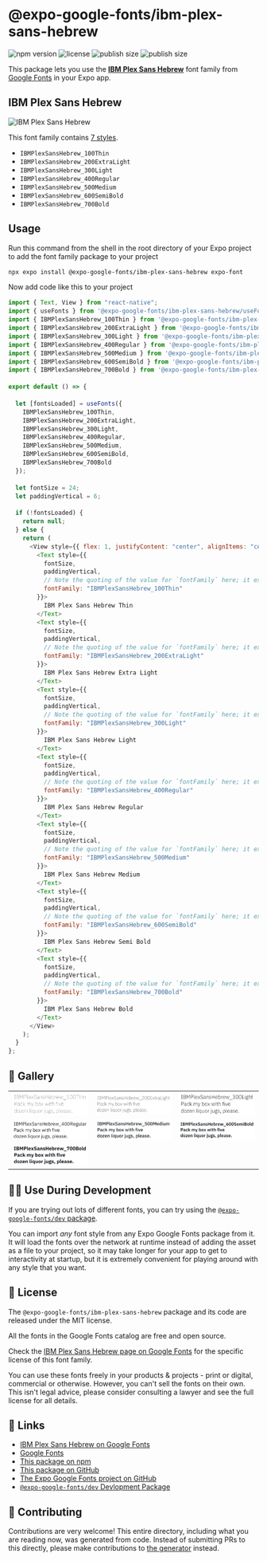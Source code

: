 # @expo-google-fonts/ibm-plex-sans-hebrew

![npm version](https://flat.badgen.net/npm/v/@expo-google-fonts/ibm-plex-sans-hebrew)
![license](https://flat.badgen.net/github/license/expo/google-fonts)
![publish size](https://flat.badgen.net/packagephobia/install/@expo-google-fonts/ibm-plex-sans-hebrew)
![publish size](https://flat.badgen.net/packagephobia/publish/@expo-google-fonts/ibm-plex-sans-hebrew)

This package lets you use the [**IBM Plex Sans Hebrew**](https://fonts.google.com/specimen/IBM+Plex+Sans+Hebrew) font family from [Google Fonts](https://fonts.google.com/) in your Expo app.

## IBM Plex Sans Hebrew

![IBM Plex Sans Hebrew](./font-family.png)

This font family contains [7 styles](#-gallery).

- `IBMPlexSansHebrew_100Thin`
- `IBMPlexSansHebrew_200ExtraLight`
- `IBMPlexSansHebrew_300Light`
- `IBMPlexSansHebrew_400Regular`
- `IBMPlexSansHebrew_500Medium`
- `IBMPlexSansHebrew_600SemiBold`
- `IBMPlexSansHebrew_700Bold`

## Usage

Run this command from the shell in the root directory of your Expo project to add the font family package to your project

```sh
npx expo install @expo-google-fonts/ibm-plex-sans-hebrew expo-font
```

Now add code like this to your project

```js
import { Text, View } from "react-native";
import { useFonts } from '@expo-google-fonts/ibm-plex-sans-hebrew/useFonts';
import { IBMPlexSansHebrew_100Thin } from '@expo-google-fonts/ibm-plex-sans-hebrew/100Thin';
import { IBMPlexSansHebrew_200ExtraLight } from '@expo-google-fonts/ibm-plex-sans-hebrew/200ExtraLight';
import { IBMPlexSansHebrew_300Light } from '@expo-google-fonts/ibm-plex-sans-hebrew/300Light';
import { IBMPlexSansHebrew_400Regular } from '@expo-google-fonts/ibm-plex-sans-hebrew/400Regular';
import { IBMPlexSansHebrew_500Medium } from '@expo-google-fonts/ibm-plex-sans-hebrew/500Medium';
import { IBMPlexSansHebrew_600SemiBold } from '@expo-google-fonts/ibm-plex-sans-hebrew/600SemiBold';
import { IBMPlexSansHebrew_700Bold } from '@expo-google-fonts/ibm-plex-sans-hebrew/700Bold';

export default () => {

  let [fontsLoaded] = useFonts({
    IBMPlexSansHebrew_100Thin, 
    IBMPlexSansHebrew_200ExtraLight, 
    IBMPlexSansHebrew_300Light, 
    IBMPlexSansHebrew_400Regular, 
    IBMPlexSansHebrew_500Medium, 
    IBMPlexSansHebrew_600SemiBold, 
    IBMPlexSansHebrew_700Bold
  });

  let fontSize = 24;
  let paddingVertical = 6;

  if (!fontsLoaded) {
    return null;
  } else {
    return (
      <View style={{ flex: 1, justifyContent: "center", alignItems: "center" }}>
        <Text style={{
          fontSize,
          paddingVertical,
          // Note the quoting of the value for `fontFamily` here; it expects a string!
          fontFamily: "IBMPlexSansHebrew_100Thin"
        }}>
          IBM Plex Sans Hebrew Thin
        </Text>
        <Text style={{
          fontSize,
          paddingVertical,
          // Note the quoting of the value for `fontFamily` here; it expects a string!
          fontFamily: "IBMPlexSansHebrew_200ExtraLight"
        }}>
          IBM Plex Sans Hebrew Extra Light
        </Text>
        <Text style={{
          fontSize,
          paddingVertical,
          // Note the quoting of the value for `fontFamily` here; it expects a string!
          fontFamily: "IBMPlexSansHebrew_300Light"
        }}>
          IBM Plex Sans Hebrew Light
        </Text>
        <Text style={{
          fontSize,
          paddingVertical,
          // Note the quoting of the value for `fontFamily` here; it expects a string!
          fontFamily: "IBMPlexSansHebrew_400Regular"
        }}>
          IBM Plex Sans Hebrew Regular
        </Text>
        <Text style={{
          fontSize,
          paddingVertical,
          // Note the quoting of the value for `fontFamily` here; it expects a string!
          fontFamily: "IBMPlexSansHebrew_500Medium"
        }}>
          IBM Plex Sans Hebrew Medium
        </Text>
        <Text style={{
          fontSize,
          paddingVertical,
          // Note the quoting of the value for `fontFamily` here; it expects a string!
          fontFamily: "IBMPlexSansHebrew_600SemiBold"
        }}>
          IBM Plex Sans Hebrew Semi Bold
        </Text>
        <Text style={{
          fontSize,
          paddingVertical,
          // Note the quoting of the value for `fontFamily` here; it expects a string!
          fontFamily: "IBMPlexSansHebrew_700Bold"
        }}>
          IBM Plex Sans Hebrew Bold
        </Text>
      </View>
    );
  }
};
```

## 🔡 Gallery


||||
|-|-|-|
|![IBMPlexSansHebrew_100Thin](./100Thin/IBMPlexSansHebrew_100Thin.ttf.png)|![IBMPlexSansHebrew_200ExtraLight](./200ExtraLight/IBMPlexSansHebrew_200ExtraLight.ttf.png)|![IBMPlexSansHebrew_300Light](./300Light/IBMPlexSansHebrew_300Light.ttf.png)||
|![IBMPlexSansHebrew_400Regular](./400Regular/IBMPlexSansHebrew_400Regular.ttf.png)|![IBMPlexSansHebrew_500Medium](./500Medium/IBMPlexSansHebrew_500Medium.ttf.png)|![IBMPlexSansHebrew_600SemiBold](./600SemiBold/IBMPlexSansHebrew_600SemiBold.ttf.png)||
|![IBMPlexSansHebrew_700Bold](./700Bold/IBMPlexSansHebrew_700Bold.ttf.png)||||


## 👩‍💻 Use During Development

If you are trying out lots of different fonts, you can try using the [`@expo-google-fonts/dev` package](https://github.com/expo/google-fonts/tree/master/font-packages/dev#readme).

You can import _any_ font style from any Expo Google Fonts package from it. It will load the fonts over the network at runtime instead of adding the asset as a file to your project, so it may take longer for your app to get to interactivity at startup, but it is extremely convenient for playing around with any style that you want.


## 📖 License

The `@expo-google-fonts/ibm-plex-sans-hebrew` package and its code are released under the MIT license.

All the fonts in the Google Fonts catalog are free and open source.

Check the [IBM Plex Sans Hebrew page on Google Fonts](https://fonts.google.com/specimen/IBM+Plex+Sans+Hebrew) for the specific license of this font family.

You can use these fonts freely in your products & projects - print or digital, commercial or otherwise. However, you can't sell the fonts on their own. This isn't legal advice, please consider consulting a lawyer and see the full license for all details.

## 🔗 Links

- [IBM Plex Sans Hebrew on Google Fonts](https://fonts.google.com/specimen/IBM+Plex+Sans+Hebrew)
- [Google Fonts](https://fonts.google.com/)
- [This package on npm](https://www.npmjs.com/package/@expo-google-fonts/ibm-plex-sans-hebrew)
- [This package on GitHub](https://github.com/expo/google-fonts/tree/master/font-packages/ibm-plex-sans-hebrew)
- [The Expo Google Fonts project on GitHub](https://github.com/expo/google-fonts)
- [`@expo-google-fonts/dev` Devlopment Package](https://github.com/expo/google-fonts/tree/master/font-packages/dev)

## 🤝 Contributing

Contributions are very welcome! This entire directory, including what you are reading now, was generated from code. Instead of submitting PRs to this directly, please make contributions to [the generator](https://github.com/expo/google-fonts/tree/master/packages/generator) instead.

